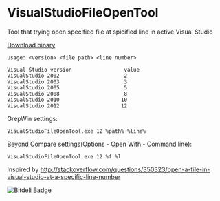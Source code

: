 VisualStudioFileOpenTool
========================

Tool that trying open specified file at spicified line in active Visual Studio   


[Download binary](https://github.com/diimdeep/VisualStudioFileOpenTool/blob/master/VisualStudioFileOpenTool/bin/Release/VisualStudioFileOpenTool.exe)


	usage: <version> <file path> <line number> 

	Visual Studio version                 value 
	VisualStudio 2002                     2 
	VisualStudio 2003                     3 
	VisualStudio 2005                     5 
	VisualStudio 2008                     8 
	VisualStudio 2010                    10 
	VisualStudio 2012                    12 


GrepWin settings:

	VisualStudioFileOpenTool.exe 12 %path% %line%
	
Beyond Compare settings(Options - Open With - Command line):
	
	VisualStudioFileOpenTool.exe 12 %f %l
	
Inspired by http://stackoverflow.com/questions/350323/open-a-file-in-visual-studio-at-a-specific-line-number


[![Bitdeli Badge](https://d2weczhvl823v0.cloudfront.net/diimdeep/VisualStudioFileOpenTool/trend.png)](https://bitdeli.com/free "Bitdeli Badge")

